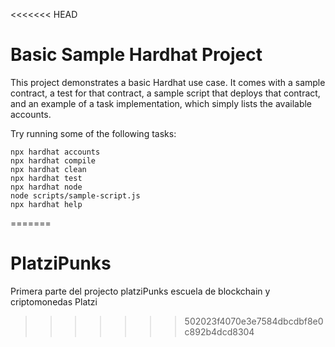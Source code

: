 <<<<<<< HEAD
# Basic Sample Hardhat Project

This project demonstrates a basic Hardhat use case. It comes with a sample contract, a test for that contract, a sample script that deploys that contract, and an example of a task implementation, which simply lists the available accounts.

Try running some of the following tasks:

```shell
npx hardhat accounts
npx hardhat compile
npx hardhat clean
npx hardhat test
npx hardhat node
node scripts/sample-script.js
npx hardhat help
```
=======
# PlatziPunks
Primera parte del  projecto platziPunks escuela de blockchain y criptomonedas Platzi
>>>>>>> 502023f4070e3e7584dbcdbf8e0c892b4dcd8304
